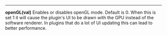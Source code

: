 <a name="openGL"><h3 style="padding-top: 40px; margin-top: 40px;"></h3></a>
_____________________________
**openGL(val)** Enables or disables openGL mode. Default is 0. When this is set 1 it will cause the plugin's UI to be drawn with the GPU instead of the software renderer. In plugins that do a lot of UI updating this can lead to better performance. 
